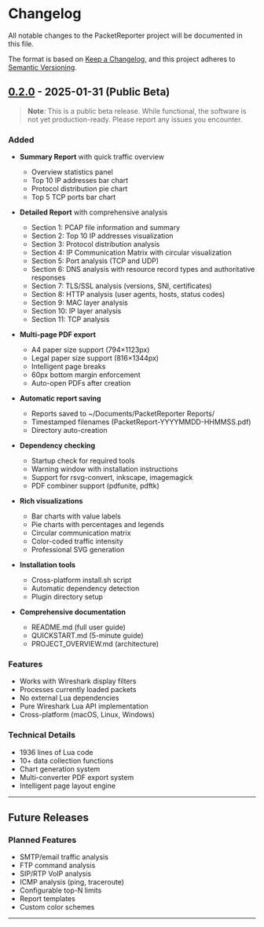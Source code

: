 # Changelog

All notable changes to the PacketReporter project will be documented in this file.

The format is based on [Keep a Changelog](https://keepachangelog.com/en/1.0.0/),
and this project adheres to [Semantic Versioning](https://semver.org/spec/v2.0.0.html).

## [0.2.0] - 2025-01-31 (Public Beta)

> **Note**: This is a public beta release. While functional, the software is not yet production-ready. Please report any issues you encounter.

### Added
- **Summary Report** with quick traffic overview
  - Overview statistics panel
  - Top 10 IP addresses bar chart
  - Protocol distribution pie chart
  - Top 5 TCP ports bar chart
  
- **Detailed Report** with comprehensive analysis
  - Section 1: PCAP file information and summary
  - Section 2: Top 10 IP addresses visualization
  - Section 3: Protocol distribution analysis
  - Section 4: IP Communication Matrix with circular visualization
  - Section 5: Port analysis (TCP and UDP)
  - Section 6: DNS analysis with resource record types and authoritative responses
  - Section 7: TLS/SSL analysis (versions, SNI, certificates)
  - Section 8: HTTP analysis (user agents, hosts, status codes)
  - Section 9: MAC layer analysis
  - Section 10: IP layer analysis
  - Section 11: TCP analysis
  
- **Multi-page PDF export**
  - A4 paper size support (794×1123px)
  - Legal paper size support (816×1344px)
  - Intelligent page breaks
  - 60px bottom margin enforcement
  - Auto-open PDFs after creation
  
- **Automatic report saving**
  - Reports saved to ~/Documents/PacketReporter Reports/
  - Timestamped filenames (PacketReport-YYYYMMDD-HHMMSS.pdf)
  - Directory auto-creation
  
- **Dependency checking**
  - Startup check for required tools
  - Warning window with installation instructions
  - Support for rsvg-convert, inkscape, imagemagick
  - PDF combiner support (pdfunite, pdftk)
  
- **Rich visualizations**
  - Bar charts with value labels
  - Pie charts with percentages and legends
  - Circular communication matrix
  - Color-coded traffic intensity
  - Professional SVG generation
  
- **Installation tools**
  - Cross-platform install.sh script
  - Automatic dependency detection
  - Plugin directory setup
  
- **Comprehensive documentation**
  - README.md (full user guide)
  - QUICKSTART.md (5-minute guide)
  - PROJECT_OVERVIEW.md (architecture)
  
### Features
- Works with Wireshark display filters
- Processes currently loaded packets
- No external Lua dependencies
- Pure Wireshark Lua API implementation
- Cross-platform (macOS, Linux, Windows)

### Technical Details
- 1936 lines of Lua code
- 10+ data collection functions
- Chart generation system
- Multi-converter PDF export system
- Intelligent page layout engine

---

## Future Releases

### Planned Features
- SMTP/email traffic analysis
- FTP command analysis
- SIP/RTP VoIP analysis
- ICMP analysis (ping, traceroute)
- Configurable top-N limits
- Report templates
- Custom color schemes

---

[0.2.0]: https://github.com/netwho/PacketReporter/releases/tag/v0.2.0
